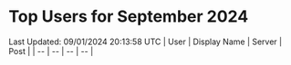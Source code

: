 # Top Users for September 2024
Last Updated: 09/01/2024 20:13:58 UTC
| User | Display Name | Server | Post |
| -- | -- | -- | -- |
